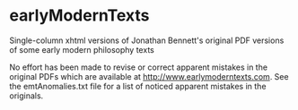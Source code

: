 # earlyModernTexts
Single-column xhtml versions of Jonathan Bennett's original PDF versions of some early modern philosophy texts

No effort has been made to revise or correct apparent mistakes in the original PDFs which are available at http://www.earlymoderntexts.com. See the emtAnomalies.txt file for a list of noticed apparent mistakes in the originals.
